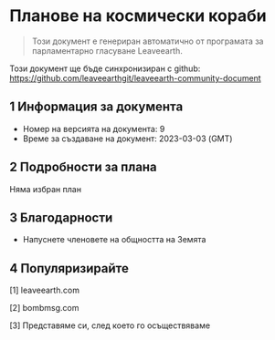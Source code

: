 # Планове на космически кораби

>Този документ е генериран автоматично от програмата за парламентарно гласуване Leaveearth.

Този документ ще бъде синхронизиран с github: https://github.com/leaveearthgit/leaveearth-community-document

## 1 Информация за документа

- Номер на версията на документа: 9
- Време за създаване на документ: 2023-03-03 (GMT)

## 2 Подробности за плана

Няма избран план

## 3 Благодарности
* Напуснете членовете на общността на Земята

## 4 Популяризирайте
[1] leaveearth.com

[2] bombmsg.com

[3] Представяме си, след което го осъществяваме
